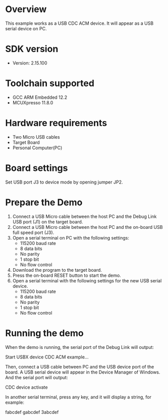Overview
========
This example works as a USB CDC ACM device. It will appear as a USB serial device on PC.


SDK version
===========
- Version: 2.15.100

Toolchain supported
===================
- GCC ARM Embedded  12.2
- MCUXpresso  11.8.0

Hardware requirements
=====================
- Two Micro USB cables
- Target Board
- Personal Computer(PC)

Board settings
==============
Set USB port J3 to device mode by opening jumper JP2.

Prepare the Demo
================
1.  Connect a USB Micro cable between the host PC and the Debug Link USB port (J1) on the target board.
2.  Connect a USB Micro cable between the host PC and the on-board USB full speed port (J3).
3.  Open a serial terminal on PC with the following settings:
    - 115200 baud rate
    - 8 data bits
    - No parity
    - 1 stop bit
    - No flow control
4.  Download the program to the target board.
5.  Press the on-board RESET button to start the demo.
6.  Open a serial terminal with the following settings for the new USB serial device.
    - 115200 baud rate
    - 8 data bits
    - No parity
    - 1 stop bit
    - No flow control

Running the demo
================
When the demo is running, the serial port of the Debug Link will output:

Start USBX device CDC ACM example...

Then, connect a USB cable between PC and the USB device port of the board.
A USB serial device will appear in the Device Manager of Windows.
And the serial port will output:

CDC device activate

In another serial terminal, press any key, and it will display a string, for example:

fabcdef
gabcdef
3abcdef

